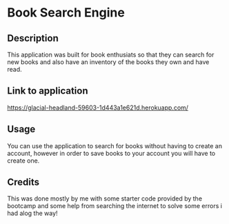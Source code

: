 # Book Search Engine

## Description

This application was built for book enthusiats so that they can search for new books and also have an inventory of the books they own and have read.

## Link to application

https://glacial-headland-59603-1d443a1e621d.herokuapp.com/

## Usage

You can use the application to search for books without having to create an account, however in order to save books to your account you will have to create one.

## Credits

This was done mostly by me with some starter code provided by the bootcamp and some help from searching the internet to solve some errors i had alog the way!
